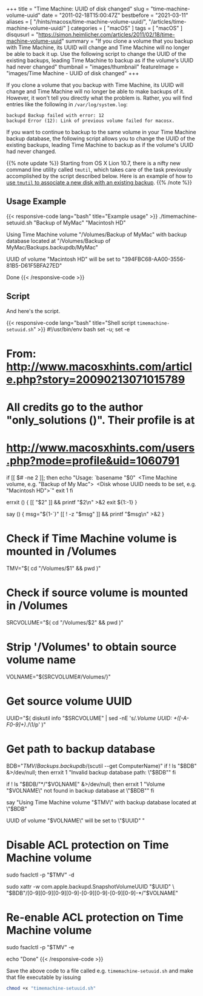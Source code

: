 +++
title = "Time Machine: UUID of disk changed"
slug = "time-machine-volume-uuid"
date = "2011-02-18T15:00:47Z"
bestbefore = "2021-03-11"
aliases = [
  "/hints/macosx/time-machine-volume-uuid/",
  "/articles/time-machine-volume-uuid/"
]
categories = [ "macOS" ]
tags = [ "macOS" ]
disqusurl = "https://simon.heimlicher.com/articles/2011/02/18/time-machine-volume-uuid"
summary = "If you clone a volume that you backup with Time Machine, its UUID will change and Time Machine will no longer be able to back it up. Use the following script to change the UUID of the existing backups, leading Time Machine to backup as if the volume's UUID had never changed"
thumbnail = "images/thumbnail"
featureImage = "images/Time Machine - UUID of disk changed"
+++

If you clone a volume that you backup with Time Machine, its UUID will change and Time Machine will no longer be able to make backups of it. However, it won't tell you directly what the problem is. Rather, you will find entries like the following in `/var/log/system.log`:
	
``` plain
backupd Backup failed with error: 12
backupd Error (12): Link of previous volume failed for macosx.
```


If you want to continue to backup to the same volume in your Time Machine backup database, the following script allows you to change the UUID of the existing backups, leading Time Machine to backup as if the volume's UUID had never changed.


{{% note update %}}
Starting from OS X Lion 10.7, there is a nifty new command line utility called `tmutil`, which takes care of the task previously accomplished by the script described below. Here is an example of how to [use `tmutil` to associate a new disk with an existing backup](/articles/time-machine-inherit-backup-using-tmutil).
{{% /note %}}

## Usage Example

{{< responsive-code lang="bash" title="Example usage" >}}
./timemachine-setuuid.sh "Backup of MyMac" "Macintosh HD"
	
Using Time Machine volume
  "/Volumes/Backup of MyMac"
with backup database located at
  "/Volumes/Backup of MyMac/Backups.backupdb/MyMac"
	
UUID of volume "Macintosh HD" will be set to "394FBC68-AA00-3556-81B5-D61F5BFA27ED"
	
Done
{{< /responsive-code >}}

## Script

And here's the script. 

{{< responsive-code lang="bash" title="Shell script `timemachine-setuuid.sh`" >}}
#!/usr/bin/env bash
set -u; set -e
	
# From: http://www.macosxhints.com/article.php?story=20090213071015789
# All credits go to the author "only_solutions ()". Their profile is at
# http://www.macosxhints.com/users.php?mode=profile&uid=1060791
	
if [[ $# -ne 2 ]]; then
    echo "Usage: `basename "$0"` `<Time Machine volume, e.g. \"Backup of My Mac\">` `<Disk whose UUID needs to be set, e.g. \"Macintosh HD\">`"
		exit 1
fi
	
errxit () {
    [[ "$2" ]] && printf "$2\n" >&2
    exit ${1:-1}
}
	
say () {
    msg="${1-`}"
    [[ ! -z "$msg" ]] && printf "$msg\n" >&2
}
	
# Check if Time Machine volume is mounted in /Volumes
TMV="$( cd "/Volumes/$1" && pwd )"
	
# Check if source volume is mounted in /Volumes
SRCVOLUME="$( cd "/Volumes/$2" && pwd )"
	
# Strip '/Volumes' to obtain source volume name
VOLNAME="${SRCVOLUME#/Volumes/}"
	
# Get source volume UUID
UUID="$( diskutil info "$SRCVOLUME" | sed -nE 's/.*Volume UUID: +([-A-F0-9]+).*/\1/p' )"
	
# Get path to backup database
BDB="$TMV/Backups.backupdb/$(scutil --get ComputerName)"
if ! ls "$BDB" &>/dev/null; then
    errxit 1 "Invalid backup database path:
  \"$BDB\""
fi
	
if ! ls "$BDB/"*/"$VOLNAME" &>/dev/null; then
    errxit 1 "Volume \"$VOLNAME\" not found in backup database at
  \"$BDB\""
fi
	
say "Using Time Machine volume
  \"$TMV\"
with backup database located at
  \"$BDB\"
	
UUID of volume \"$VOLNAME\" will be set to \"$UUID\"
"
	
# Disable ACL protection on Time Machine volume
sudo fsaclctl -p "$TMV" -d
	
sudo xattr -w com.apple.backupd.SnapshotVolumeUUID "$UUID" \
    "$BDB"/[0-9][0-9][0-9][0-9]-[0-9][0-9]-[0-9][0-9]-*/"$VOLNAME"
	
# Re-enable ACL protection on Time Machine volume
sudo fsaclctl -p "$TMV" -e
	
echo "Done"
{{< /responsive-code >}}

Save the above code to a file called e.g. `timemachine-setuuid.sh` and make that file executable by issuing

``` bash
chmod +x "timemachine-setuuid.sh"
```

